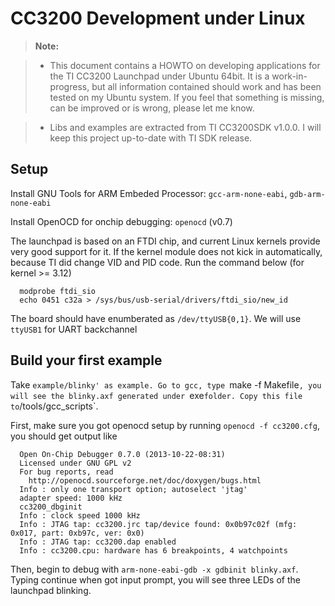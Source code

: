 CC3200 Development under Linux
================================================================================

>**Note:**

> - This document contains a HOWTO on developing applications for the TI CC3200
Launchpad under Ubuntu 64bit. It is a work-in-progress, but all information contained
should work and has been tested on my Ubuntu system. If you feel that
something is missing, can be improved or is wrong, please let me know.

> - Libs and examples are extracted from TI CC3200SDK v1.0.0. I will keep this project
up-to-date with TI SDK release.

Setup
---------------------
Install GNU Tools for ARM Embeded Processor: `gcc-arm-none-eabi`, `gdb-arm-none-eabi`

Install OpenOCD for onchip debugging: `openocd` (v0.7)

The launchpad is based on an FTDI chip, and current Linux kernels provide very good
support for it. If the kernel module does not kick in automatically, because TI did
change VID and PID code. Run the command below (for kernel >= 3.12)

      modprobe ftdi_sio
      echo 0451 c32a > /sys/bus/usb-serial/drivers/ftdi_sio/new_id

The board should have enumberated as `/dev/ttyUSB{0,1}`. We will use `ttyUSB1` for UART
backchannel


Build your first example
---------------------
Take `example/blinky' as example.
Go to gcc, type `make -f Makefile`, you will see the blinky.axf generated under `exe` folder.
Copy this file to `/tools/gcc_scripts`.

First, make sure you got openocd setup by running `openocd -f cc3200.cfg`, you should get
output like

      Open On-Chip Debugger 0.7.0 (2013-10-22-08:31)
      Licensed under GNU GPL v2
      For bug reports, read
        http://openocd.sourceforge.net/doc/doxygen/bugs.html
      Info : only one transport option; autoselect 'jtag'
      adapter speed: 1000 kHz
      cc3200_dbginit
      Info : clock speed 1000 kHz
      Info : JTAG tap: cc3200.jrc tap/device found: 0x0b97c02f (mfg: 0x017, part: 0xb97c, ver: 0x0)
      Info : JTAG tap: cc3200.dap enabled
      Info : cc3200.cpu: hardware has 6 breakpoints, 4 watchpoints

Then, begin to debug with `arm-none-eabi-gdb -x gdbinit blinky.axf`. Typing continue when got 
input prompt, you will see three LEDs of the launchpad blinking.


